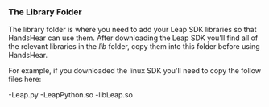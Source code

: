 ### The Library Folder

The library folder is where you need to add your Leap SDK libraries so that HandsHear can use them. After downloading the Leap SDK you'll find all of the relevant libraries in the *lib* folder, copy them into this folder before using HandsHear.

For example, if you downloaded the linux SDK you'll need to copy the follow files here:

-Leap.py
-LeapPython.so
-libLeap.so 
